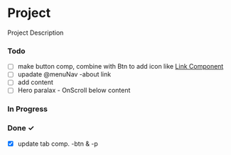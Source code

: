 # Project

Project Description

### Todo

- [ ] make button comp, combine with Btn to add icon like [Link Component](https://www.youtube.com/watch?v=-d7L2n6y5PU)
- [ ] upadate @menuNav -about link
- [ ] add content
- [ ] Hero paralax - OnScroll below content

### In Progress

### Done ✓

- [x] update tab comp. -btn & -p
